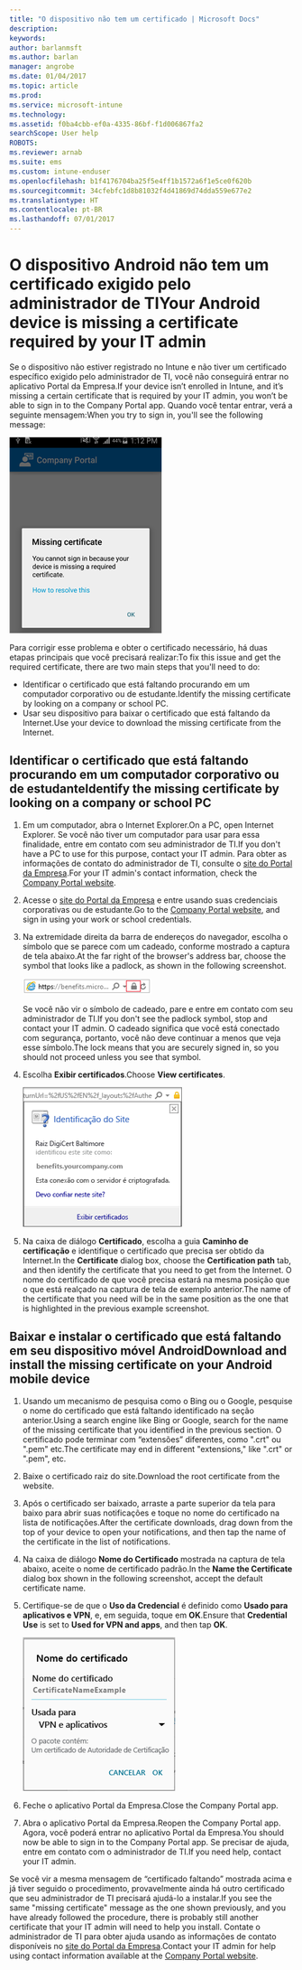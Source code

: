 ```yaml
---
title: "O dispositivo não tem um certificado | Microsoft Docs"
description: 
keywords: 
author: barlanmsft
ms.author: barlan
manager: angrobe
ms.date: 01/04/2017
ms.topic: article
ms.prod: 
ms.service: microsoft-intune
ms.technology: 
ms.assetid: f0ba4cbb-ef0a-4335-86bf-f1d006867fa2
searchScope: User help
ROBOTS: 
ms.reviewer: arnab
ms.suite: ems
ms.custom: intune-enduser
ms.openlocfilehash: b1f4176704ba25f5e4ff1b1572a6f1e5ce0f620b
ms.sourcegitcommit: 34cfebfc1d8b81032f4d41869d74dda559e677e2
ms.translationtype: HT
ms.contentlocale: pt-BR
ms.lasthandoff: 07/01/2017
---
```

# <span data-ttu-id="13725-102">O dispositivo Android não tem um certificado exigido pelo administrador de TI</span><span class="sxs-lookup"><span data-stu-id="13725-102">Your Android device is missing a certificate required by your IT admin</span></span>
<a id="your-android-device-is-missing-a-certificate-required-by-your-it-admin" class="xliff"></a>

<span data-ttu-id="13725-103">Se o dispositivo não estiver registrado no Intune e não tiver um certificado específico exigido pelo administrador de TI, você não conseguirá entrar no aplicativo Portal da Empresa.</span><span class="sxs-lookup"><span data-stu-id="13725-103">If your device isn’t enrolled in Intune, and it’s missing a certain certificate that is required by your IT admin, you won’t be able to sign in to the Company Portal app.</span></span> <span data-ttu-id="13725-104">Quando você tentar entrar, verá a seguinte mensagem:</span><span class="sxs-lookup"><span data-stu-id="13725-104">When you try to sign in, you'll see the following message:</span></span>

![screenshot-error-message-about-missing-certificate](./media/andr-cert_install-1-cert_missing.png)

<span data-ttu-id="13725-106">Para corrigir esse problema e obter o certificado necessário, há duas etapas principais que você precisará realizar:</span><span class="sxs-lookup"><span data-stu-id="13725-106">To fix this issue and get the required certificate, there are two main steps that you'll need to do:</span></span>

- <span data-ttu-id="13725-107">Identificar o certificado que está faltando procurando em um computador corporativo ou de estudante.</span><span class="sxs-lookup"><span data-stu-id="13725-107">Identify the missing certificate by looking on a company or school PC.</span></span>
- <span data-ttu-id="13725-108">Usar seu dispositivo para baixar o certificado que está faltando da Internet.</span><span class="sxs-lookup"><span data-stu-id="13725-108">Use your device to download the missing certificate from the Internet.</span></span>

## <span data-ttu-id="13725-109">Identificar o certificado que está faltando procurando em um computador corporativo ou de estudante</span><span class="sxs-lookup"><span data-stu-id="13725-109">Identify the missing certificate by looking on a company or school PC</span></span>
<a id="identify-the-missing-certificate-by-looking-on-a-company-or-school-pc" class="xliff"></a>

1. <span data-ttu-id="13725-110">Em um computador, abra o Internet Explorer.</span><span class="sxs-lookup"><span data-stu-id="13725-110">On a PC, open Internet Explorer.</span></span> <span data-ttu-id="13725-111">Se você não tiver um computador para usar para essa finalidade, entre em contato com seu administrador de TI.</span><span class="sxs-lookup"><span data-stu-id="13725-111">If you don't have a PC to use for this purpose, contact your IT admin.</span></span> <span data-ttu-id="13725-112">Para obter as informações de contato do administrador de TI, consulte o [site do Portal da Empresa](http://portal.manage.microsoft.com).</span><span class="sxs-lookup"><span data-stu-id="13725-112">For your IT admin's contact information, check the [Company Portal website](http://portal.manage.microsoft.com).</span></span>

2. <span data-ttu-id="13725-113">Acesse o [site do Portal da Empresa](http://portal.manage.microsoft.com) e entre usando suas credenciais corporativas ou de estudante.</span><span class="sxs-lookup"><span data-stu-id="13725-113">Go to the [Company Portal website](http://portal.manage.microsoft.com), and sign in using your work or school credentials.</span></span>

3. <span data-ttu-id="13725-114">Na extremidade direita da barra de endereços do navegador, escolha o símbolo que se parece com um cadeado, conforme mostrado a captura de tela abaixo.</span><span class="sxs-lookup"><span data-stu-id="13725-114">At the far right of the browser's address bar, choose the symbol that looks like a padlock, as shown in the following screenshot.</span></span>

    ![screenshot-internet-explorer-address-bar-padlock-symbol](./media/andr-missing-cert-ie-padlock-symbol.png)

    <span data-ttu-id="13725-116">Se você não vir o símbolo de cadeado, pare e entre em contato com seu administrador de TI.</span><span class="sxs-lookup"><span data-stu-id="13725-116">If you don't see the padlock symbol, stop and contact your IT admin.</span></span> <span data-ttu-id="13725-117">O cadeado significa que você está conectado com segurança, portanto, você não deve continuar a menos que veja esse símbolo.</span><span class="sxs-lookup"><span data-stu-id="13725-117">The lock means that you are securely signed in, so you should not proceed unless you see that symbol.</span></span>

4. <span data-ttu-id="13725-118">Escolha **Exibir certificados**.</span><span class="sxs-lookup"><span data-stu-id="13725-118">Choose **View certificates**.</span></span>

    ![screenshot-internet-explorer-view-certificates-button-on-website-identification-dialog](./media/andr-missg-cert-ie-view-cert-button.png)

5. <span data-ttu-id="13725-120">Na caixa de diálogo **Certificado**, escolha a guia **Caminho de certificação** e identifique o certificado que precisa ser obtido da Internet.</span><span class="sxs-lookup"><span data-stu-id="13725-120">In the **Certificate** dialog box, choose the **Certification path** tab, and then identify the certificate that you need to get from the Internet.</span></span> <span data-ttu-id="13725-121">O nome do certificado de que você precisa estará na mesma posição que o que está realçado na captura de tela de exemplo anterior.</span><span class="sxs-lookup"><span data-stu-id="13725-121">The name of the certificate that you need will be in the same position as the one that is highlighted in the previous example screenshot.</span></span>

## <span data-ttu-id="13725-122">Baixar e instalar o certificado que está faltando em seu dispositivo móvel Android</span><span class="sxs-lookup"><span data-stu-id="13725-122">Download and install the missing certificate on your Android mobile device</span></span>
<a id="download-and-install-the-missing-certificate-on-your-android-mobile-device" class="xliff"></a>

1. <span data-ttu-id="13725-123">Usando um mecanismo de pesquisa como o Bing ou o Google, pesquise o nome do certificado que está faltando identificado na seção anterior.</span><span class="sxs-lookup"><span data-stu-id="13725-123">Using a search engine like Bing or Google, search for the name of the missing certificate that you identified in the previous section.</span></span> <span data-ttu-id="13725-124">O certificado pode terminar com “extensões” diferentes, como ".crt" ou ".pem" etc.</span><span class="sxs-lookup"><span data-stu-id="13725-124">The certificate may end in different "extensions," like ".crt" or ".pem", etc.</span></span>

2. <span data-ttu-id="13725-125">Baixe o certificado raiz do site.</span><span class="sxs-lookup"><span data-stu-id="13725-125">Download the root certificate from the website.</span></span>

3. <span data-ttu-id="13725-126">Após o certificado ser baixado, arraste a parte superior da tela para baixo para abrir suas notificações e toque no nome do certificado na lista de notificações.</span><span class="sxs-lookup"><span data-stu-id="13725-126">After the certificate downloads, drag down from the top of your device to open your notifications, and then tap the name of the certificate in the list of notifications.</span></span>

4. <span data-ttu-id="13725-127">Na caixa de diálogo **Nome do Certificado** mostrada na captura de tela abaixo, aceite o nome de certificado padrão.</span><span class="sxs-lookup"><span data-stu-id="13725-127">In the **Name the Certificate** dialog box shown in the following screenshot, accept the default certificate name.</span></span>

5. <span data-ttu-id="13725-128">Certifique-se de que o **Uso da Credencial** é definido como **Usado para aplicativos e VPN**, e, em seguida, toque em **OK**.</span><span class="sxs-lookup"><span data-stu-id="13725-128">Ensure that **Credential Use** is set to **Used for VPN and apps**, and then tap **OK**.</span></span>

    ![screenshot-certificate-name-dialog-showing-certificate-name](./media/andr-missing-cert-cert-name.png)

6. <span data-ttu-id="13725-130">Feche o aplicativo Portal da Empresa.</span><span class="sxs-lookup"><span data-stu-id="13725-130">Close the Company Portal app.</span></span>

7. <span data-ttu-id="13725-131">Abra o aplicativo Portal da Empresa.</span><span class="sxs-lookup"><span data-stu-id="13725-131">Reopen the Company Portal app.</span></span> <span data-ttu-id="13725-132">Agora, você poderá entrar no aplicativo Portal da Empresa.</span><span class="sxs-lookup"><span data-stu-id="13725-132">You should now be able to sign in to the Company Portal app.</span></span> <span data-ttu-id="13725-133">Se precisar de ajuda, entre em contato com o administrador de TI.</span><span class="sxs-lookup"><span data-stu-id="13725-133">If you need help, contact your IT admin.</span></span>

<span data-ttu-id="13725-134">Se você vir a mesma mensagem de “certificado faltando” mostrada acima e já tiver seguido o procedimento, provavelmente ainda há outro certificado que seu administrador de TI precisará ajudá-lo a instalar.</span><span class="sxs-lookup"><span data-stu-id="13725-134">If you see the same "missing certificate" message as the one shown previously, and you have already followed the procedure, there is probably still another certificate that your IT admin will need to help you install.</span></span> <span data-ttu-id="13725-135">Contate o administrador de TI para obter ajuda usando as informações de contato disponíveis no [site do Portal da Empresa](http://portal.manage.microsoft.com).</span><span class="sxs-lookup"><span data-stu-id="13725-135">Contact your IT admin for help using contact information available at the [Company Portal website](http://portal.manage.microsoft.com).</span></span>

